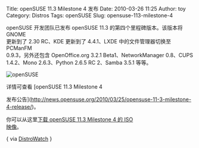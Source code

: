 Title: openSUSE 11.3 Milestone 4 发布
Date: 2010-03-26 11:25
Author: toy
Category: Distros
Tags: openSUSE
Slug: opensuse-113-milestone-4

openSUSE 开发团队已发布 openSUSE 11.3 的第四个里程碑版本。该版本将
GNOME  
更新到了 2.30 RC、KDE 更新到了 4.4.1、LXDE 中的文件管理器切换至
PCManFM  
0.9.3，另外还包含 OpenOffice.org 3.2.1 Beta1、NetworkManager 0.8、CUPS  
1.4.2、Mono 2.6.3、Python 2.6.5 RC 2、Samba 3.5.1 等等。

![openSUSE](http://i.linuxtoy.org/images/2010/03/m3geeko.jpg)

详情可查看 [openSUSE 11.3 Milestone 4  

发布公告](http://news.opensuse.org/2010/03/25/opensuse-11-3-milestone-4-release/)。

你可以从这里[下载 openSUSE 11.3 Milestone 4 的 ISO  
映像](http://software.opensuse.org/developer)。

{ via [DistroWatch](http://distrowatch.com/5972) }
